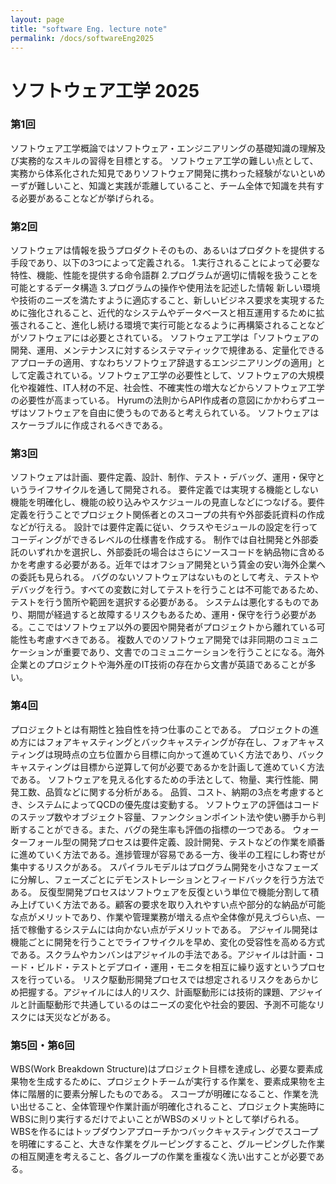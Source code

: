 ```yaml
---
layout: page
title: "software Eng. lecture note"
permalink: /docs/softwareEng2025
---
```


# ソフトウェア工学 2025

### 第1回
ソフトウェア工学概論ではソフトウェア・エンジニアリングの基礎知識の理解及び実務的なスキルの習得を目標とする。
ソフトウェア工学の難しい点として、実務から体系化された知見でありソフトウェア開発に携わった経験がないといめーずが難しいこと、知識と実践が乖離していること、チーム全体で知識を共有する必要があることなどが挙げられる。

### 第2回
ソフトウェアは情報を扱うプロダクトそのもの、あるいはプロダクトを提供する手段であり、以下の3つによって定義される。
1.実行されることによって必要な特性、機能、性能を提供する命令語群
2.プログラムが適切に情報を扱うことを可能とするデータ構造
3.プログラムの操作や使用法を記述した情報
新しい環境や技術のニーズを満たすように適応すること、新しいビジネス要求を実現するために強化されること、近代的なシステムやデータベースと相互運用するために拡張されること、進化し続ける環境で実行可能となるように再構築されることなどがソフトウェアには必要とされている。
ソフトウェア工学は「ソフトウェアの開発、運用、メンテナンスに対するシステマティックで規律ある、定量化できるアプローチの適用、すなわちソフトウェア辞退するエンジニアリングの適用」として定義されている。ソフトウェア工学の必要性として、ソフトウェアの大規模化や複雑性、IT人材の不足、社会性、不確実性の増大などからソフトウェア工学の必要性が高まっている。
Hyrumの法則からAPI作成者の意図にかかわらずユーザはソフトウェアを自由に使うものであると考えられている。
ソフトウェアはスケーラブルに作成されるべきである。

### 第3回
ソフトウェアは計画、要件定義、設計、制作、テスト・デバッグ、運用・保守というライフサイクルを通して開発される。
要件定義では実現する機能としない機能を明確化し、機能の絞り込みやスケジュールの見直しなどにつなげる。要件定義を行うことでプロジェクト関係者とのスコープの共有や外部委託資料の作成などが行える。
設計では要件定義に従い、クラスやモジュールの設定を行ってコーディングができるレベルの仕様書を作成する。
制作では自社開発と外部委託のいずれかを選択し、外部委託の場合はさらにソースコードを納品物に含めるかを考慮する必要がある。近年ではオフショア開発という賃金の安い海外企業への委託も見られる。
バグのないソフトウェアはないものとして考え、テストやデバッグを行う。すべての変数に対してテストを行うことは不可能であるため、テストを行う箇所や範囲を選択する必要がある。
システムは悪化するものであり、期間が経過すると故障するリスクもあるため、運用・保守を行う必要がある。ここではソフトウェア以外の要因や開発者がプロジェクトから離れている可能性も考慮すべきである。
複数人でのソフトウェア開発では非同期のコミュニケーションが重要であり、文書でのコミュニケーションを行うことになる。海外企業とのプロジェクトや海外産のIT技術の存在から文書が英語であることが多い。


### 第4回
プロジェクトとは有期性と独自性を持つ仕事のことである。
プロジェクトの進め方にはフォアキャスティングとバックキャスティングが存在し、フォアキャスティングは現時点の立ち位置から目標に向かって進めていく方法であり、バックキャスティングは目標から逆算して何が必要であるかを計画して進めていく方法である。
ソフトウェアを見える化するための手法として、物量、実行性能、開発工数、品質などに関する分析がある。
品質、コスト、納期の3点を考慮するとき、システムによってQCDの優先度は変動する。
ソフトウェアの評価はコードのステップ数やオブジェクト容量、ファンクションポイント法や使い勝手から判断することができる。また、バグの発生率も評価の指標の一つである。
ウォーターフォール型の開発プロセスは要件定義、設計開発、テストなどの作業を順番に進めていく方法である。進捗管理が容易である一方、後半の工程にしわ寄せが集中するリスクがある。
スパイラルモデルはプログラム開発を小さなフェーズに分解し、フェーズごとにデモンストレーションとフィードバックを行う方法である。
反復型開発プロセスはソフトウェアを反復という単位で機能分割して積み上げていく方法である。顧客の要求を取り入れやすい点や部分的な納品が可能な点がメリットであり、作業や管理業務が増える点や全体像が見えづらい点、一括で稼働するシステムには向かない点がデメリットである。
アジャイル開発は機能ごとに開発を行うことでライフサイクルを早め、変化の受容性を高める方式である。スクラムやカンバンはアジャイルの手法である。アジャイルは計画・コード・ビルド・テストとデプロイ・運用・モニタを相互に繰り返すというプロセスを行っている。
リスク駆動形開発プロセスでは想定されるリスクをあらかじめ把握する。アジャイルには人的リスク、計画駆動形には技術的課題、アジャイルと計画駆動形で共通しているのはニーズの変化や社会的要因、予測不可能なリスクには天災などがある。

### 第5回・第6回
WBS(Work Breakdown Structure)はプロジェクト目標を達成し、必要な要素成果物を生成するために、プロジェクトチームが実行する作業を、要素成果物を主体に階層的に要素分解したものである。
スコープが明確になること、作業を洗い出せること、全体管理や作業計画が明確化されること、プロジェクト実施時にWBSに則り実行するだけでよいことがWBSのメリットとして挙げられる。
WBSを作るにはトップダウンアプローチかつバックキャスティングでスコープを明確にすること、大きな作業をグルーピングすること、グルーピングした作業の相互関連を考えること、各グループの作業を重複なく洗い出すことが必要である。